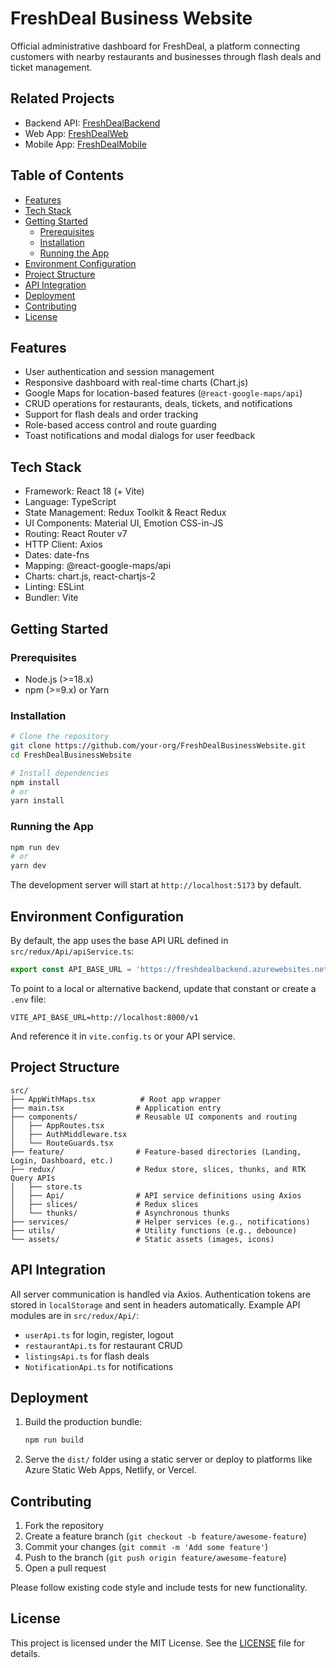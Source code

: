 # FreshDeal Business Website

Official administrative dashboard for FreshDeal, a platform connecting customers with nearby restaurants and businesses through flash deals and ticket management.

## Related Projects

- Backend API: [FreshDealBackend](https://github.com/FreshDealApp/FreshDealBackend)
- Web App: [FreshDealWeb](https://github.com/FreshDealApp/FreshDealWeb)
- Mobile App: [FreshDealMobile](https://github.com/FreshDealApp/FreshDealMobile)

## Table of Contents

- [Features](#features)
- [Tech Stack](#tech-stack)
- [Getting Started](#getting-started)
  - [Prerequisites](#prerequisites)
  - [Installation](#installation)
  - [Running the App](#running-the-app)
- [Environment Configuration](#environment-configuration)
- [Project Structure](#project-structure)
- [API Integration](#api-integration)
- [Deployment](#deployment)
- [Contributing](#contributing)
- [License](#license)

## Features

- User authentication and session management
- Responsive dashboard with real-time charts (Chart.js)
- Google Maps for location-based features (`@react-google-maps/api`)
- CRUD operations for restaurants, deals, tickets, and notifications
- Support for flash deals and order tracking
- Role-based access control and route guarding
- Toast notifications and modal dialogs for user feedback

## Tech Stack

- Framework: React 18 (+ Vite)
- Language: TypeScript
- State Management: Redux Toolkit & React Redux
- UI Components: Material UI, Emotion CSS-in-JS
- Routing: React Router v7
- HTTP Client: Axios
- Dates: date-fns
- Mapping: @react-google-maps/api
- Charts: chart.js, react-chartjs-2
- Linting: ESLint
- Bundler: Vite

## Getting Started

### Prerequisites

- Node.js (>=18.x)
- npm (>=9.x) or Yarn

### Installation

```bash
# Clone the repository
git clone https://github.com/your-org/FreshDealBusinessWebsite.git
cd FreshDealBusinessWebsite

# Install dependencies
npm install
# or
yarn install
```

### Running the App

```bash
npm run dev
# or
yarn dev
```

The development server will start at `http://localhost:5173` by default.

## Environment Configuration

By default, the app uses the base API URL defined in `src/redux/Api/apiService.ts`:

```ts
export const API_BASE_URL = 'https://freshdealbackend.azurewebsites.net/v1';
```

To point to a local or alternative backend, update that constant or create a `.env` file:

```env
VITE_API_BASE_URL=http://localhost:8000/v1
```

And reference it in `vite.config.ts` or your API service.

## Project Structure

```
src/
├── AppWithMaps.tsx          # Root app wrapper
├── main.tsx                # Application entry
├── components/             # Reusable UI components and routing
│   ├── AppRoutes.tsx
│   ├── AuthMiddleware.tsx
│   └── RouteGuards.tsx
├── feature/                # Feature-based directories (Landing, Login, Dashboard, etc.)
├── redux/                  # Redux store, slices, thunks, and RTK Query APIs
│   ├── store.ts
│   ├── Api/                # API service definitions using Axios
│   ├── slices/             # Redux slices
│   └── thunks/             # Asynchronous thunks
├── services/               # Helper services (e.g., notifications)
├── utils/                  # Utility functions (e.g., debounce)
└── assets/                 # Static assets (images, icons)
```

## API Integration

All server communication is handled via Axios. Authentication tokens are stored in `localStorage` and sent in headers automatically. Example API modules are in `src/redux/Api/`:

- `userApi.ts` for login, register, logout
- `restaurantApi.ts` for restaurant CRUD
- `listingsApi.ts` for flash deals
- `NotificationApi.ts` for notifications

## Deployment

1. Build the production bundle:
   ```bash
   npm run build
   ```
2. Serve the `dist/` folder using a static server or deploy to platforms like Azure Static Web Apps, Netlify, or Vercel.

## Contributing

1. Fork the repository
2. Create a feature branch (`git checkout -b feature/awesome-feature`)
3. Commit your changes (`git commit -m 'Add some feature'`)
4. Push to the branch (`git push origin feature/awesome-feature`)
5. Open a pull request

Please follow existing code style and include tests for new functionality.

## License

This project is licensed under the MIT License. See the [LICENSE](LICENSE) file for details.

